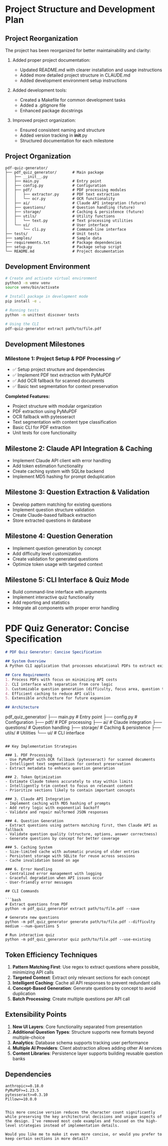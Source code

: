 # Project Structure and Development Plan

## Project Reorganization

The project has been reorganized for better maintainability and clarity:

1. Added proper project documentation:
   - Updated README.md with clearer installation and usage instructions
   - Added more detailed project structure in CLAUDE.md
   - Added development environment setup instructions

2. Added development tools:
   - Created a Makefile for common development tasks
   - Added a .gitignore file
   - Enhanced package docstrings

3. Improved project organization:
   - Ensured consistent naming and structure
   - Added version tracking in __init__.py
   - Structured documentation for each milestone

## Project Organization

```
pdf-quiz-generator/
├── pdf_quiz_generator/       # Main package
│   ├── __init__.py
│   ├── main.py               # Entry point
│   ├── config.py             # Configuration
│   ├── pdf/                  # PDF processing modules
│   │   ├── extractor.py      # PDF text extraction
│   │   └── ocr.py            # OCR functionality
│   ├── ai/                   # Claude API integration (future)
│   ├── questions/            # Question handling (future)
│   ├── storage/              # Caching & persistence (future)
│   ├── utils/                # Utility functions
│   │   └── text.py           # Text processing utilities
│   └── ui/                   # User interface
│       └── cli.py            # Command-line interface
├── tests/                    # Unit tests
├── samples/                  # Sample data
├── requirements.txt          # Package dependencies
├── setup.py                  # Package setup script
└── README.md                 # Project documentation
```

## Development Environment

```bash
# Create and activate virtual environment
python3 -m venv venv
source venv/bin/activate

# Install package in development mode
pip install -e .

# Running tests
python -m unittest discover tests

# Using the CLI
pdf-quiz-generator extract path/to/file.pdf
```

## Development Milestones

### Milestone 1: Project Setup & PDF Processing ✅
- ✅ Setup project structure and dependencies
- ✅ Implement PDF text extraction with PyMuPDF
- ✅ Add OCR fallback for scanned documents
- ✅ Basic text segmentation for context preservation

**Completed Features:**
- Project structure with modular organization
- PDF extraction using PyMuPDF
- OCR fallback with pytesseract
- Text segmentation with content type classification
- Basic CLI for PDF extraction
- Unit tests for core functionality

## Milestone 2: Claude API Integration & Caching
- Implement Claude API client with error handling
- Add token estimation functionality
- Create caching system with SQLite backend
- Implement MD5 hashing for prompt deduplication

## Milestone 3: Question Extraction & Validation
- Develop pattern matching for existing questions
- Implement question structure validation
- Create Claude-based fallback extraction
- Store extracted questions in database

## Milestone 4: Question Generation
- Implement question generation by concept
- Add difficulty level customization
- Create validation for generated questions
- Optimize token usage with targeted context

## Milestone 5: CLI Interface & Quiz Mode
- Build command-line interface with arguments
- Implement interactive quiz functionality
- Add reporting and statistics
- Integrate all components with proper error handling

# PDF Quiz Generator: Concise Specification

```markdown
# PDF Quiz Generator: Concise Specification

## System Overview
A Python CLI application that processes educational PDFs to extract existing questions and generate new ones using Claude, optimized for token efficiency and cost-effectiveness.

## Core Requirements
1. Process PDFs with focus on minimizing API costs
2. CLI interface with separation from core logic
3. Customizable question generation (difficulty, focus area, question types)
4. Efficient caching to reduce API calls
5. Extensible architecture for future expansion

## Architecture

```
pdf_quiz_generator/
├── main.py                 # Entry point
├── config.py               # Configuration
├── pdf/                    # PDF processing
├── ai/                     # Claude integration
├── questions/              # Question handling
├── storage/                # Caching & persistence
├── utils/                  # Utilities
└── ui/                     # CLI interface
```

## Key Implementation Strategies

### 1. PDF Processing
- Use PyMuPDF with OCR fallback (pytesseract) for scanned documents
- Intelligent text segmentation for context preservation
- Extract metadata to enhance question generation

### 2. Token Optimization
- Estimate Claude tokens accurately to stay within limits
- Intelligently trim context to focus on relevant content
- Prioritize sections likely to contain important concepts

### 3. Claude API Integration
- Implement caching with MD5 hashing of prompts
- Add retry logic with exponential backoff
- Validate and repair malformed JSON responses

### 4. Question Generation
- Extract questions using pattern matching first, then Claude API as fallback
- Validate question quality (structure, options, answer correctness)
- Generate questions by concept for better coverage

### 5. Caching System
- Size-limited cache with automatic pruning of older entries
- Persistent storage with SQLite for reuse across sessions
- Cache invalidation based on age

### 6. Error Handling
- Centralized error management with logging
- Graceful degradation when API issues occur
- User-friendly error messages

## CLI Commands

```bash
# Extract questions from PDF
python -m pdf_quiz_generator extract path/to/file.pdf --save

# Generate new questions
python -m pdf_quiz_generator generate path/to/file.pdf --difficulty medium --num-questions 5

# Run interactive quiz
python -m pdf_quiz_generator quiz path/to/file.pdf --use-existing
```

## Token Efficiency Techniques

1. **Pattern Matching First**: Use regex to extract questions where possible, minimizing API calls
2. **Targeted Context**: Extract only relevant sections for each concept
3. **Intelligent Caching**: Cache all API responses to prevent redundant calls
4. **Concept-Based Generation**: Generate questions by concept to avoid duplication
5. **Batch Processing**: Create multiple questions per API call

## Extensibility Points

1. **New UI Layers**: Core functionality separated from presentation
2. **Additional Question Types**: Structure supports new formats beyond multiple-choice
3. **Analytics**: Database schema supports tracking user performance
4. **Multiple AI Providers**: Client abstraction allows adding other AI services
5. **Content Libraries**: Persistence layer supports building reusable question banks

## Dependencies

```
anthropic>=0.18.0
PyMuPDF>=1.23.5
pytesseract>=0.3.10
Pillow>=10.0.0
```
```

This more concise version reduces the character count significantly while preserving the key architectural decisions and unique aspects of the design. I've removed most code examples and focused on the high-level strategies instead of implementation details.

Would you like me to make it even more concise, or would you prefer to keep certain sections in more detail?
